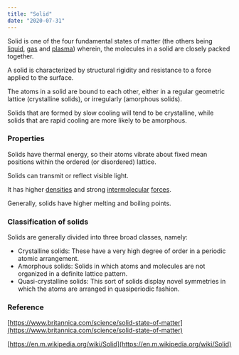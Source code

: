 ```yaml
---
title: "Solid"
date: "2020-07-31"
---
```


Solid is one of the four fundamental states of matter (the others being [liquid](https://chemistdictionary.com/liquid/), [gas](https://chemistdictionary.com/gas/) and [plasma](https://chemistdictionary.com/plasma/)) wherein, the molecules in a solid are closely packed together.

A solid is characterized by structural rigidity and resistance to a force applied to the surface. 

The atoms in a solid are bound to each other, either in a regular geometric lattice (crystalline solids), or irregularly (amorphous solids).

Solids that are formed by slow cooling will tend to be crystalline, while solids that are rapid cooling are more likely to be amorphous. 

### Properties

Solids have thermal energy, so their atoms vibrate about fixed mean positions within the ordered (or disordered) lattice. 

Solids can transmit or reflect visible light.

It has higher [densities](https://chemistdictionary.com/density/) and strong [intermolecular](https://chemistdictionary.com/intermolecular-force/) [forces](https://chemistdictionary.com/intermolecular-force/).

Generally, solids have higher melting and boiling points.

### Classification of solids

Solids are generally divided into three broad classes, namely:

- Crystalline solids: These have a very high degree of order in a periodic atomic arrangement.
- Amorphous solids: Solids in which atoms and molecules are not organized in a definite lattice pattern. 
- Quasi-crystalline solids: This sort of solids display novel symmetries in which the atoms are arranged in quasiperiodic fashion.

### Reference

[https://www.britannica.com/science/solid-state-of-matter](https://www.britannica.com/science/solid-state-of-matter)

[https://en.m.wikipedia.org/wiki/Solid](https://en.m.wikipedia.org/wiki/Solid)
